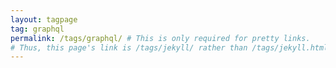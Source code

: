 ```yaml
---
layout: tagpage
tag: graphql
permalink: /tags/graphql/ # This is only required for pretty links.
# Thus, this page's link is /tags/jekyll/ rather than /tags/jekyll.html
---
```

